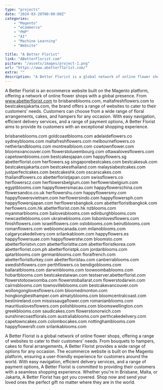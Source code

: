 ```yaml
---
type: "projects"
date: "2024-03-20T00:00:00Z"
categories: 
    - "Magento"
    - "eCommerce"
    - "PHP"
    - "AI"
    - "Machine Learning"
    - "Website"

title: "A Better Florist"
link: "ABetterFlorist.com"
picture: "/assets/images/project-1.png"
url: "https://www.abetterflorist.com/"
extra: ""
description: "A Better Florist is a global network of online flower shops that offers a range of websites and a user-friendly experience for customers around the world."
---
```

A Better Florist is an ecommerce website built on the Magento platform, offering a network of online flower shops with a global presence. From www.abetterflorist.com to brisbaneblooms.com, maltafreshflowers.com to bestcakesjakarta.com, the brand offers a range of websites to cater to their customers' needs. Customers can choose from a wide range of floral arrangements, cakes, and hampers for any occasion. With easy navigation, efficient delivery services, and a range of payment options, A Better Florist aims to provide its customers with an exceptional shopping experience.

brisbaneblooms.com
goldcoastblooms.com
adelaideflowers.co
sydneyblooms.com
maltafreshflowers.com
melbourneflowers.co
netherlandblooms.com
montrealbloom.com
cowtownflower.com
bloomsvancouver.com
flowerstoluxembourg.com
ottawalovesflowers.com
capetownblooms.com
bestcakesjapan.com
happyflowers.sg
abetterflorist.com
herflowers.sg
singaporebestcakes.com
bestcakesuk.com
bestcakesjakarta.com
bestcakesthailand.com
malaysiabestcakes.com
justperfectcakes.com
bestcakeshk.com
oscarscakes.com
thailandflowers.co
abetterfloristjapan.com
swissflowers.co
herflowerscz.com
herflowersbelgium.com
herflowersbelgium.com
egyptblooms.com
happyflowersmacau.com
happyflowerschina.com
flowersandco.co.uk
herflowershu.com
happyflowersmy.com
happyflowersvietnam.com
herflowersindo.com
happyflowersph.com
happyflowersjapan.com
herflowersbangkok.com
abetterfloristbangkok.com
herflowers.com.hk
abetterflorist.com.hk
nzblooms.com
myanmarblooms.com
balovesblooms.com
edinburghblooms.com
newcastleblooms.com
ukraineblooms.com
lisbonlovesflowers.com
finishflowers.com
israeliflowers.com
osloblooms.com
beirutblooms.com
romanflowers.com
webloomcanada.com
milanoblooms.com
calgarycakedelivery.com
srilankabloom.com
happyflowers.es
happyflowersuae.com
happyflowerstw.com
bloomsto.com
abetterfloristvn.com
abetterfloristtw.com
abetterfloristkorea.com
abetterflorist.com.ph
abetterfloristpk.com
jordanblooms.com
qatarblooms.com
germanblooms.com
floralfrench.com
abetterfloristturkey.com
abetterfloristau.com
canberrablooms.com
swedishflowers.com
perthflowers.co
bendigoblooms.com
ballaratblooms.com
darwinblooms.com
toowoombablooms.com
hobartblooms.com
bestcakestaiwan.com
testserver.abetterflorist.com
flowerstotoowoomba.com
flowerstoballarat.com
flowerstodarwin.com
cairnsblooms.com
townsvilleblooms.com
bestcakevancouver.com
wollongonglovesflowers.com
bloomedmonton.com
hongkongbesthamper.com
almatyblooms.com
bloomcentralcoast.com
bestinireland.com
mississaugaflower.com
romanianblooms.com
mauritiuslovesflowers.com
polishblooms.com
bloomswellington.com
greekblooms.com
saudicakes.com
flowerstonorwich.com
sunshinecoastflorals.com
australiablooms.com
perthcakedelivery.com
capetowncakes.com
colombocakes.com
nottinghamblooms.com
happyflowersfr.com
srilankablooms.com

A Better Florist is a global network of online flower shops, offering a range of websites to cater to their customers' needs. From bouquets to hampers, cakes to floral arrangements, A Better Florist provides a wide range of options for any occasion. The ecommerce website is built on the Magento platform, ensuring a user-friendly experience for customers around the world. With easy navigation, efficient delivery services, and a range of payment options, A Better Florist is committed to providing their customers with a seamless shopping experience. Whether you're in Brisbane, Malta, or Jakarta, A Better Florist has got you covered. Shop now and send your loved ones the perfect gift no matter where they are in the world.
